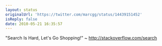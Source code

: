 ```yaml
---
layout: status
originalUrl: 'https://twitter.com/marcgg/status/14439151452'
isReply: false
date: 2010-05-21 16:35:57
---
```


"Search Is Hard, Let's Go Shopping!" ~ http://stackoverflow.com/search
